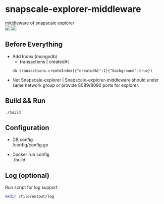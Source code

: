 # snapscale-explorer-middleware
middleware of snapscale explorer  
![](https://img.shields.io/badge/version-1.0.0-brightgreen) ![](https://img.shields.io/badge/author-Miguel-blue)

## Before Everything
- Add Index (mongodb)
    - transactions | createdAt
    ```
    db.transactions.createIndex({"createdAt":1}{"background":true})
    ```
- Net
    Snapscale-explorer | Snapscale-explorer-middleware should under same network group or provide 8089/8090 ports for explorer.
    
## Build && Run
```bash
./build
```

## Configuration
- DB config  
/config/config.go

- Docker run config  
./build

## Log (optional)
Run script for log support
```bash
mkdir /file/output/log
```